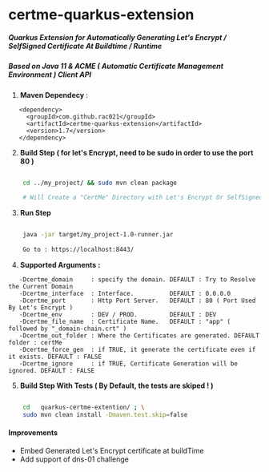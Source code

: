 # certme-quarkus-extension

##### Quarkus Extension for Automatically Generating Let's Encrypt / SelfSigned Certificate At Buildtime / Runtime
##### Based on Java 11 & ACME ( Automatic Certificate Management Environment ) Client API

1. **Maven Dependecy** : 

```
   <dependency>
     <groupId>com.github.rac021</groupId>
     <artifactId>certme-quarkus-extension</artifactId>
     <version>1.7</version>
   </dependency>
```

2. **Build Step ( for let's Encrypt, need to be sudo in order to use the port 80 )**

```bash

    cd ../my_project/ && sudo mvn clean package 
    
    # Will Create a "CertMe" Directory with Let's Encrypt Or SelfSigned Certificate

```
3. **Run Step**

```bash

    java -jar target/my_project-1.0-runner.jar
    
    Go to : https://localhost:8443/

```
4. **Supported Arguments :**

```
   -Dcertme_domain     : specify the domain. DEFAULT : Try to Resolve the Current Domain
   -Dcertme_interface  : Interface.          DEFAULT : 0.0.0.0
   -Dcertme_port       : Http Port Server.   DEFAULT : 80 ( Port Used By Let's Encrypt )
   -Dcertme_env        : DEV / PROD.         DEFAULT : DEV
   -Dcertme_file_name  : Certificate Name.   DEFAULT : "app" ( followed by "_domain-chain.crt" )
   -Dcertme_out_folder : Where the Certificates are generated. DEFAULT folder : certMe
   -Dcertme_force_gen  : if TRUE, it generate the certificate even if it exists. DEFAULT : FALSE 
   -Dcertme_ignore     : if TRUE, Certificate Generation will be ignored. DEFAULT : FALSE
```

5. **Build Step With Tests ( By Default, the tests are skiped ! )**

```bash

    cd   quarkus-certme-extention/ ; \
    sudo mvn clean install -Dmaven.test.skip=false
```

#### Improvements
  - Embed Generated Let's Encrypt certificate at buildTime
  - Add support of dns-01 challenge
